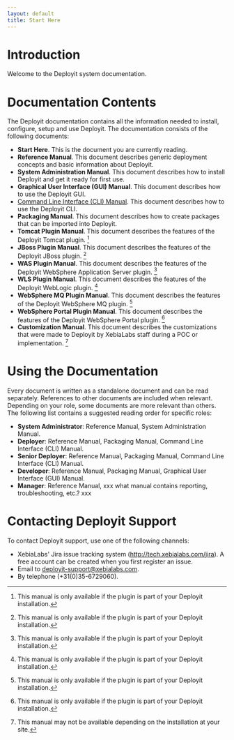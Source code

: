 ```yaml
---
layout: default
title: Start Here
---
```


# Introduction #

Welcome to the Deployit system documentation.

# Documentation Contents #

The Deployit documentation contains all the information needed to install, configure, setup and use Deployit. The documentation consists of the following documents:

* **Start Here**. This is the document you are currently reading.
* **Reference Manual**. This document describes generic deployment concepts and basic information about Deployit.
* **System Administration Manual**. This document describes how to install Deployit and get it ready for first use.
* **Graphical User Interface (GUI) Manual**. This document describes how to use the Deployit GUI.
* [Command Line Interface (CLI) Manual](/climanual.markdown). This document describes how to use the Deployit CLI.
* **Packaging Manual**. This document describes how to create packages that can be imported into Deployit.
* **Tomcat Plugin Manual**. This document describes the features of the Deployit Tomcat plugin. [^1]
* **JBoss Plugin Manual**. This document describes the features of the Deployit JBoss plugin. [^1]
* **WAS Plugin Manual**. This document describes the features of the Deployit WebSphere Application Server plugin. [^1]
* **WLS Plugin Manual**. This document describes the features of the Deployit WebLogic plugin. [^1]
* **WebSphere MQ Plugin Manual**. This document describes the features of the Deployit WebSphere MQ plugin. [^1]
* **WebSphere Portal Plugin Manual**. This document describes the features of the Deployit WebSphere Portal plugin. [^1]
* **Customization Manual**. This document describes the customizations that were made to Deployit by XebiaLabs staff during a POC or implementation. [^2]

[^1]: This manual is only available if the plugin is part of your Deployit installation.
[^2]: This manual may not be available depending on the installation at your site.

# Using the Documentation #

Every document is written as a standalone document and can be read separately. References to other documents are included when relevant. Depending on your role, some documents are more relevant than others. The following list contains a suggested reading order for specific roles:

* **System Administrator**: Reference Manual, System Administration Manual.
* **Deployer**: Reference Manual, Packaging Manual, Command Line Interface (CLI) Manual.
* **Senior Deployer**: Reference Manual, Packaging Manual, Command Line Interface (CLI) Manual.
* **Developer**: Reference Manual, Packaging Manual, Graphical User Interface (GUI) Manual.
* **Manager**: Reference Manual, xxx what manual contains reporting, troubleshooting, etc.? xxx

# Contacting Deployit Support #

To contact Deployit support, use one of the following channels:

* XebiaLabs' Jira issue tracking system (http://tech.xebialabs.com/jira). A free account can be created when you first register an issue. 
* Email to deployit-support@xebialabs.com. 
* By telephone (+31(0)35-6729060).
